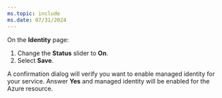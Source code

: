 ```yaml
---
ms.topic: include
ms.date: 07/31/2024
---
```

On the **Identity** page:

1. Change the **Status** slider to **On**.
1. Select **Save**.

A confirmation dialog will verify you want to enable managed identity for your service. Answer **Yes** and managed identity will be enabled for the Azure resource.

